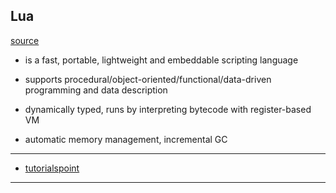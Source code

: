 
## Lua

[source](https://www.lua.org/)

* is a fast, portable, lightweight and embeddable scripting language

* supports procedural/object-oriented/functional/data-driven programming and data description

* dynamically typed, runs by interpreting bytecode with register-based VM

* automatic memory management, incremental GC

---

* [tutorialspoint](./tutorialspoint/README.md)

---
